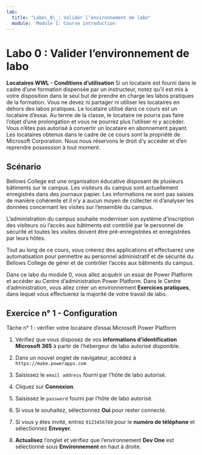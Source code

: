 ```yaml
---
lab:
  title: "Labo\_0\_: Valider l’environnement de labo"
  module: 'Module 1: Course introduction'
---
```


# Labo 0 : Valider l’environnement de labo

**Locataires WWL - Conditions d’utilisation** Si un locataire est fourni dans le cadre d’une formation dispensée par un instructeur, notez qu’il est mis à votre disposition dans le seul but de prendre en charge les labos pratiques de la formation. Vous ne devez ni partager ni utiliser les locataires en dehors des labos pratiques. Le locataire utilisé dans ce cours est un locataire d’essai. Au terme de la classe, le locataire ne pourra pas faire l’objet d’une prolongation et vous ne pourrez plus l’utiliser ni y accéder. Vous n’êtes pas autorisé à convertir un locataire en abonnement payant. Les locataires obtenus dans le cadre de ce cours sont la propriété de Microsoft Corporation. Nous nous réservons le droit d’y accéder et d’en reprendre possession à tout moment. 

## Scénario

Bellows College est une organisation éducative disposant de plusieurs bâtiments sur le campus. Les visiteurs du campus sont actuellement enregistrés dans des journaux papier. Les informations ne sont pas saisies de manière cohérente et il n’y a aucun moyen de collecter ni d’analyser les données concernant les visites sur l’ensemble du campus.

L’administration du campus souhaite moderniser son système d’inscription des visiteurs où l’accès aux bâtiments est contrôlé par le personnel de sécurité et toutes les visites doivent être pré-enregistrées et enregistrées par leurs hôtes. 

Tout au long de ce cours, vous créerez des applications et effectuerez une automatisation pour permettre au personnel administratif et de sécurité du Bellows College de gérer et de contrôler l’accès aux bâtiments du campus.

Dans ce labo du module 0, vous allez acquérir un essai de Power Platform et accéder au Centre d’administration Power Platform. Dans le Centre d’administration, vous allez créer un environnement **Exercices pratiques**, dans lequel vous effectuerez la majorité de votre travail de labo.


## Exercice n° 1 - Configuration

Tâche n° 1 : vérifier votre locataire d’essai Microsoft Power Platform

1.  Vérifiez que vous disposez de vos **informations d’identification Microsoft 365** à partir de l’hébergeur de labo autorisé disponible. 

2.  Dans un nouvel onglet de navigateur, accédez à `https://make.powerapps.com`

3.  Saisissez le `email address` fourni par l’hôte de labo autorisé. 

4.  Cliquez sur **Connexion**. 

5.  Saisissez le `password` fourni par l’hôte de labo autorisé. 

6.  Si vous le souhaitez, sélectionnez **Oui** pour rester connecté.

7.  Si vous y êtes invité, entrez `0123456789` pour le **numéro de téléphone** et sélectionnez **Envoyer**.

8.  **Actualisez** l’onglet et vérifiez que l’environnement **Dev One** est sélectionné sous **Environnement** en haut à droite. 

